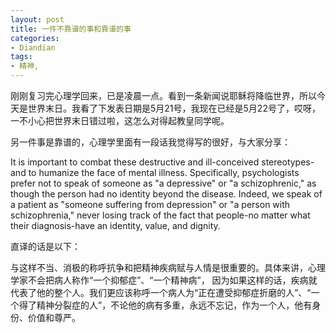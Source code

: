 ```yaml
---
layout: post
title: 一件不靠谱的事和靠谱的事
categories:
- Diandian
tags:
- 精神, 
---
```

<p>刚刚复习完心理学回来，已是凌晨一点。看到一条新闻说耶稣将降临世界，所以今天是世界末日。我看了下发表日期是5月21号，我现在已经是5月22号了，哎呀，一不小心把世界末日错过啦，这怎么对得起教皇同学呢。</p>
<p>另一件事是靠谱的，心理学里面有一段话我觉得写的很好，与大家分享：</p>
<p>It is important to combat these destructive and ill-conceived stereotypes-and to humanize the face of mental illness. Specifically, psychologists prefer not to speak of someone as &quot;a depressive&quot; or &quot;a schizophrenic,&quot; as though the person had no identity beyond the disease. Indeed, we speak of a patient as &quot;someone suffering from depression&quot; or &quot;a person with schizophrenia,&quot; never losing track of the fact that people-no matter what their diagnosis-have an identity, value, and dignity.</p>
<p>直译的话是以下：</p>
<p>与这样不当、消极的称呼抗争和把精神疾病赋与人情是很重要的。具体来讲，心理学家不会把病人称作“一个抑郁症”、“一个精神病”， 因为如果这样的话，疾病就代表了他的整个人。我们更应该称呼一个病人为“正在遭受抑郁症折磨的人”、“一个得了精神分裂症的人”，不论他的病有多重，永远不忘记，作为一个人，他有身份、价值和尊严。</p>
<p></p>